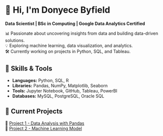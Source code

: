 # 👋 Hi, I'm Donyece Byfield  
**Data Scientist | BSc in Computing | Google Data Analytics Certified**  

📊 Passionate about uncovering insights from data and building data-driven solutions.  
💡 Exploring machine learning, data visualization, and analytics.  
🛠️ Currently working on projects in Python, SQL, and Tableau.  

## 🔧 Skills & Tools  
- **Languages:** Python, SQL, R
- **Libraries:** Pandas, NumPy, Matplotlib, Seaborn  
- **Tools:** Jupyter Notebook, GitHub, Tableau, PowerBI 
- **Databases:** MySQL, PostgreSQL, Oracle SQL 

## 🚀 Current Projects  
🔹 [Project 1 - Data Analysis with Pandas](#)  
🔹 [Project 2 - Machine Learning Model](#)
